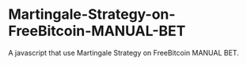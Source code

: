 # Martingale-Strategy-on-FreeBitcoin-MANUAL-BET
A javascript that use Martingale Strategy on FreeBitcoin MANUAL BET.

